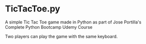 # TicTacToe.py
A simple Tic Tac Toe game made in Python as part of Jose Portilla's Complete Python Bootcamp Udemy Course

Two players can play the game with the same keyboard.
